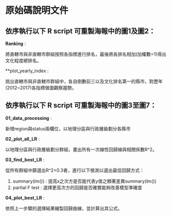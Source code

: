 # 原始碼說明文件

## 依序執行以下 R script 可重製海報中的圖1及圖2：

**Ranking** :

將直轄市與非直轄市群組按照各指標進行排名，最後將各排名相加(加權數=1)得出文化程度總排名。

**plot_yearly_index :

挑出直轄市與非直轄市群組中，各自倒數前三以及文化排名第一的縣市，對歷年(2012~2017)各指標做圖觀察趨勢。

## 依序執行以下 R script 可重製海報中的圖3至圖7：

**01_data_processing** : 

新增region與status兩欄位，以地理分區與行政層級劃分各縣市

**02_plot_all_LR** :

以地理分區與行政層級劃分群組，畫出所有一次線性回歸線與相關係數R^2。

**03_find_best_LR** : 

從所有群組中篩選出R^2>0.3者，進行以下檢測以選出最佳回歸方式：
1. summary(lm()) : 提高x之次方是否能代表y值之顯著差異summary(lm())
2. partial F test : 選擇更高次方的回歸是否確實能夠改善模型準確度

**04_plot_best_LR** : 

依照上一步驟的選擇結果繪製回歸曲線，並計算出其公式。
